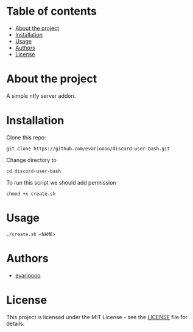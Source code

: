 # Table of contents

* [About the project](#about-the-project)
* [Installation](#installation)
* [Usage](#usage)
* [Authors](#authors)
* [License](#license)

# About the project

A simple ntfy server addon.

# Installation

Clone this repo:
```
git clone https://github.com/evarioooo/discord-user-bash.git
```

Change directory to
```
cd discord-user-bash
```

To run this script we should add permission

```
chmod +x create.sh
```

# Usage

```
./create.sh <NAME>
```

# Authors

* [evarioooo](https://github.com/evarioooo)

# License

This project is licensed under the MIT License - see the [LICENSE](LICENSE) file for details.
